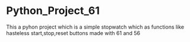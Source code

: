 # Python_Project_61
This a pyhon project which is a simple stopwatch which as functions like hasteless start,stop,reset buttons 
made with 61 and 56 
